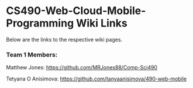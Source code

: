 # CS490-Web-Cloud-Mobile-Programming Wiki Links

Below are the links to the respective wiki pages.

### Team 1 Members:

Matthew Jones: https://github.com/MRJones88/Comp-Sci490

Tetyana O Anisimova: https://github.com/tanyaanisimova/490-web-mobile
